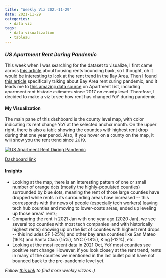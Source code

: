 ```yaml
---
title: "Weekly Viz 2021-11-29"
date: 2021-11-29
categories:
  - data viz
tags:
  - data visualization
  - tableau
---
```


### *US Apartment Rent During Pandemic*

This week when I was searching for the dataset to visualize, I first came across [this article](https://www.economist.com/graphic-detail/2021/11/24/are-housing-rents-in-cities-bouncing-back) about housing rents bouncing back, so I thought, oh it would be interesting to look at the rent trend in the Bay Area. Then I found [this article](https://www.sfchronicle.com/bayarea/article/These-Bay-Area-cities-have-seen-the-largest-16606467.php) specifically talking about Bay Area rent during pandemic, and it leads me to [this amazing data source](https://www.apartmentlist.com/research/category/data-rent-estimates) on Apartment List, including apartment rent historic estimates since 2017 on county level. Therefore, I decided to make a viz to see how rent has changed YoY during pandemic.  

#### My Visualization

The main pane of this dashboard is the county level map, with color indicating its rent change YoY at the selected anchor month. On the upper right, there is also a table showing the counties with highest rent drop during that one year period. Also, if you hover on a county on the map, it will show you the rent trend since 2019.  
  
<div class='tableauPlaceholder' id='viz1638245708157' style='position: relative'>
  <noscript><a href='#'>
    <img alt='US Apartment Rent During Pandemic ' src='https:&#47;&#47;public.tableau.com&#47;static&#47;images&#47;20&#47;20211129USApartmentRentDuringPandemic&#47;USApartmentRentDuringPandemic&#47;1_rss.png' style='border: none' />
    </a></noscript>
  <object class='tableauViz'  style='display:none;'>
    <param name='host_url' value='https%3A%2F%2Fpublic.tableau.com%2F' />
    <param name='embed_code_version' value='3' /> 
    <param name='site_root' value='' />
    <param name='name' value='20211129USApartmentRentDuringPandemic&#47;USApartmentRentDuringPandemic' />
    <param name='tabs' value='no' />
    <param name='toolbar' value='yes' />
    <param name='static_image' value='https:&#47;&#47;public.tableau.com&#47;static&#47;images&#47;20&#47;20211129USApartmentRentDuringPandemic&#47;USApartmentRentDuringPandemic&#47;1.png' />
    <param name='animate_transition' value='yes' />
    <param name='display_static_image' value='yes' />
    <param name='display_spinner' value='yes' />
    <param name='display_overlay' value='yes' />
    <param name='display_count' value='yes' />
    <param name='language' value='en-US' />
    <param name='filter' value='publish=yes' />
  </object></div>          
  <script type='text/javascript'>     
  var divElement = document.getElementById('viz1638245708157');       
  var vizElement = divElement.getElementsByTagName('object')[0];                
  if ( divElement.offsetWidth > 800 ) { vizElement.style.width='800px';vizElement.style.height='627px';} else if ( divElement.offsetWidth > 500 ) { vizElement.style.width='800px';vizElement.style.height='627px';} else { vizElement.style.width='100%';vizElement.style.height='727px';}         
  var scriptElement = document.createElement('script');                 
  scriptElement.src = 'https://public.tableau.com/javascripts/api/viz_v1.js';   
  vizElement.parentNode.insertBefore(scriptElement, vizElement);            
</script>
  
[Dashboard link](https://public.tableau.com/views/20211129USApartmentRentDuringPandemic/USApartmentRentDuringPandemic?:language=en-US&publish=yes&:display_count=n&:origin=viz_share_link)
  
#### Insights
* Looking at the map, there is an interesting pattern of one or small number of orange dots (mostly the highly-populated counties) surrounded by blue dots, meaning the rent of those large counties have dropped while rents in its surrounding areas have increased -- this corresponds with the news of people (especially tech workers) leaving tech hub counties and moving to lower-costs areas, ended up leveling up those areas' rents;  
* Comparing the rent in 2021 Jan with one year ago (2020 Jan), we see several top counties with most tech companies (and with historically highest rents) showing up on the list of counties with highest rent drops -- this includes SF (-25%) and other bay area counties like San Mateo (16%) and Santa Clara (15%), NYC (-18%), King (-12%), etc.  
* Looking at the most recent data in 2021 Oct, YoY most counties see positive rent change. However, if you look closely at the rent trend, rents in many of the counties we mentioned in the last bullet point have not bounced back to the pre-pandemic level yet.   

 
*Follow [this link](https://yudong-94.github.io/personal-website/project/WeeklyViz2021/) to find more weekly vizzes :)*
